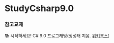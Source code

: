 # StudyCsharp9.0

### 참고교재
:books: 시작하세요! C# 9.0 프로그래밍(정성태 지음. [위키북스](https://wikibook.co.kr/cs10/))
